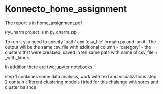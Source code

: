 # Konnecto_home_assignment

The report is in home_assignment.pdf


PyCharm project is in py_charm.zip

To run it you need to specify 'path' and 'csv_file' in main.py and run it.
The output will be the same csv_file with additional column - 'category' - the clusters that were creataed, saved in teh same path with name of csv_file + _with_labels


In addition there are two jupyter notebooks

step 1 containes some data analysis, work with text and visualizations
step 2 contain different clustering models i tried for this chalange with sores and cluster balance
